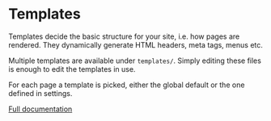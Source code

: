 
# Templates

Templates decide the basic structure for your site, i.e. how pages are rendered. They dynamically generate HTML headers, meta tags, menus etc.

Multiple templates are available under `templates/`. Simply editing these files is enough to edit the templates in use.

For each page a template is picked, either the global default or the one defined in settings.

<a href="/docs/basics/template-scripting" class="button pull-left">Full documentation</a>
